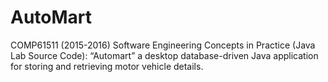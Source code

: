 # AutoMart
COMP61511 (2015-2016) Software Engineering Concepts in Practice (Java Lab Source Code): “Automart” a desktop database-driven Java application for storing and retrieving motor vehicle details.
